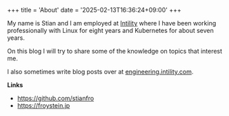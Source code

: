 +++
title = 'About'
date = '2025-02-13T16:36:24+09:00'
+++

My name is Stian and I am employed at [Intility](https://intility.com) where I have been working professionally with Linux for eight years and Kubernetes for about seven years.

On this blog I will try to share some of the knowledge on topics that interest me.

I also sometimes write blog posts over at [engineering.intility.com](http://engineering.intility.com/).

**Links**

- https://github.com/stianfro
- https://froystein.jp
